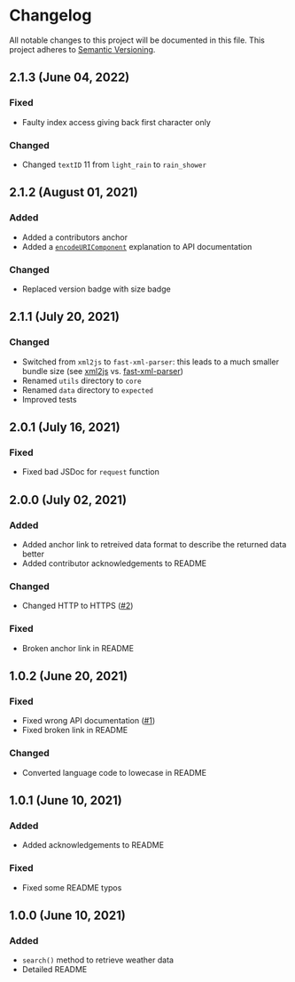 # Changelog

All notable changes to this project will be documented in this file. This project adheres to [Semantic Versioning](https://semver.org/).

## 2.1.3 (June 04, 2022)
### Fixed
- Faulty index access giving back first character only

### Changed
- Changed `textID` 11 from `light_rain` to `rain_shower`

## 2.1.2 (August 01, 2021)
### Added
- Added a contributors anchor
- Added a [`encodeURIComponent`](https://developer.mozilla.org/de/docs/Web/JavaScript/Reference/Global_Objects/encodeURIComponent) explanation to API documentation

### Changed
- Replaced version badge with size badge

## 2.1.1 (July 20, 2021)
### Changed
- Switched from `xml2js` to `fast-xml-parser`: this leads to a much smaller bundle size (see [xml2js](https://bundlephobia.com/package/xml2js@0.4.23) vs. [fast-xml-parser](https://bundlephobia.com/package/fast-xml-parser@3.19.0))
- Renamed `utils` directory to `core`
- Renamed `data` directory to `expected`
- Improved tests

## 2.0.1 (July 16, 2021)
### Fixed
- Fixed bad JSDoc for `request` function

## 2.0.0 (July 02, 2021)
### Added
- Added anchor link to retreived data format to describe the returned data better
- Added contributor acknowledgements to README

### Changed
- Changed HTTP to HTTPS ([#2](https://github.com/wgumenyuk/msn-weather/issues/2))

### Fixed
- Broken anchor link in README

## 1.0.2 (June 20, 2021)
### Fixed
- Fixed wrong API documentation ([#1](https://github.com/wgumenyuk/msn-weather/pull/1))
- Fixed broken link in README

### Changed
- Converted language code to lowecase in README

## 1.0.1 (June 10, 2021)
### Added
- Added acknowledgements to README

### Fixed
- Fixed some README typos

## 1.0.0 (June 10, 2021)
### Added
- `search()` method to retrieve weather data 
- Detailed README
